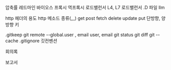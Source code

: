 압축률
레드마인
바이오스
프록시
역프록시
로드밸런서
L4, L7  로드밸런서
.D 파일
llm














http 헤더의 용도
http 메소드 종류(,,,)
	get
	post
	fetch
	delete
	update
	put
단방향, 양방향 키


















.gitkeep
git remote
--global.user , email
user, email
git status
git diff
git --cache
.gitignore
깃컨벤션

회의록

보고서